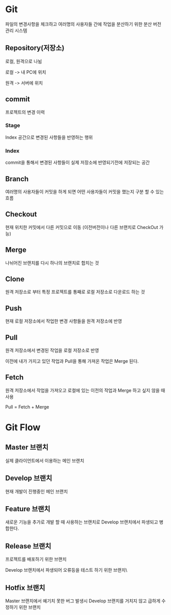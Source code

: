 # Git 

파일의 변경사항을 체크하고 여러명의 사용자들 간에 작업을 분산하기 위한 분산 버전 관리 시스템

## Repository(저장소)

로컬, 원격으로 나뉨

로컬 -> 내 PC에 위치

원격 -> 서버에 위치

## commit

프로젝트의 변경 이력

### Stage

Index 공간으로 변경된 사항들을 반영하는 행위

### Index

commit을 통해서 변경된 사항들이 실제 저장소에 반영되기전에 저장되는 공간

## Branch

여러명의 사용자들이 커밋을 하게 되면 어떤 사용자들이 커밋을 했는지 구분 할 수 있는 흐름

## Checkout

현재 위치한 커밋에서 다른 커밋으로 이동 (이전버전이나 다른 브랜치로 CheckOut 가능)

## Merge

나뉘어진 브랜치를 다시 하나의 브랜치로 합치는 것

## Clone

원격 저장소로 부터 특정 프로젝트를 통째로 로컬 저장소로 다운로드 하는 것

## Push

현재 로컬 저장소에서 작업한 변경 사항들을 원격 저장소에 반영

## Pull

원격 저장소에서 변경된 작업을 로컬 저장소로 반영 

이전에 내가 가지고 있던 작업과 Pull을 통해 가져온 작업은 Merge 된다.

## Fetch

원격 저장소에서 작업을 가져오고 로컬에 있는 이전의 작업과 Merge 하고 싶지 않을 때 사용

Pull = Fetch + Merge

# Git Flow

## Master 브랜치

실제 클라이언트에서 이용하는 메인 브랜치

## Develop 브랜치

현재 개발이 진행중인 메인 브랜치

## Feature 브랜치

새로운 기능을 추가로 개발 할 때 사용하는 브랜치로 Develop 브랜치에서 파생되고 병합한다.

## Release 브랜치

프로젝트를 배포하기 위한 브랜치

Develop 브랜치에서 파생되어 오류등을 테스트 하기 위한 브랜치\

## Hotfix 브랜치

Master 브랜치에서 예기치 못한 버그 발생시 Develop 브랜치를 거치지 않고 급하게 수정하기 위한 브랜치
